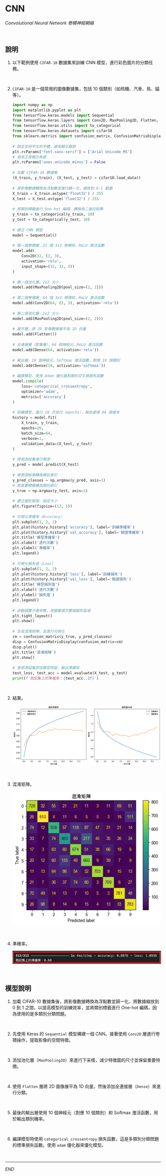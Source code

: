 # CNN

_Convolutional Neural Network 卷積神經網絡_

<br>

## 說明

1. 以下範例使用 `CIFAR-10` 數據集來訓練 CNN 模型，進行彩色圖片的分類任務。

<br>

2. `CIFAR-10` 是一個常用的圖像數據集，包括 10 個類別（如飛機、汽車、鳥、貓等）。

    ```python
    import numpy as np
    import matplotlib.pyplot as plt
    from tensorflow.keras.models import Sequential
    from tensorflow.keras.layers import Conv2D, MaxPooling2D, Flatten, Dense
    from tensorflow.keras.utils import to_categorical
    from tensorflow.keras.datasets import cifar10
    from sklearn.metrics import confusion_matrix, ConfusionMatrixDisplay

    # 設定支持中文的字體，避免顯示錯誤
    plt.rcParams['font.sans-serif'] = ['Arial Unicode MS']
    # 用來正常顯示負號
    plt.rcParams['axes.unicode_minus'] = False

    # 加載 CIFAR-10 數據集
    (X_train, y_train), (X_test, y_test) = cifar10.load_data()

    # 將影像數據轉換為浮點數並進行歸一化，縮放到 0-1 範圍
    X_train = X_train.astype('float32') / 255
    X_test = X_test.astype('float32') / 255

    # 將類別標籤進行 One-hot 編碼，轉換為二進位矩陣
    y_train = to_categorical(y_train, 10)
    y_test = to_categorical(y_test, 10)

    # 建立 CNN 模型
    model = Sequential()

    # 第一個卷積層，32 個 3x3 卷積核，ReLU 激活函數
    model.add(
        Conv2D(32, (3, 3), 
        activation='relu', 
        input_shape=(32, 32, 3))
    )

    # 第一個池化層，2x2 大小
    model.add(MaxPooling2D(pool_size=(2, 2)))

    # 第二個卷積層，64 個 3x3 卷積核，ReLU 激活函數
    model.add(Conv2D(64, (3, 3), activation='relu'))

    # 第二個池化層，2x2 大小
    model.add(MaxPooling2D(pool_size=(2, 2)))

    # 展平層，將 2D 影像數據展平為 1D 向量
    model.add(Flatten())

    # 全連接層（密集層），64 個神經元，ReLU 激活函數
    model.add(Dense(64, activation='relu'))

    # 輸出層，10 個神經元，Softmax 激活函數，對應 10 個類別
    model.add(Dense(10, activation='softmax'))

    # 編譯模型，使用 Adam 優化器和類別交叉熵損失函數
    model.compile(
        loss='categorical_crossentropy', 
        optimizer='adam', 
        metrics=['accuracy']
    )

    # 訓練模型，進行 20 次迭代（epochs），每批處理 64 個樣本
    history = model.fit(
        X_train, y_train, 
        epochs=20, 
        batch_size=64, 
        verbose=1, 
        validation_data=(X_test, y_test)
    )

    # 使用測試集進行預測
    y_pred = model.predict(X_test)

    # 將預測結果轉為類別索引
    y_pred_classes = np.argmax(y_pred, axis=1)
    # 將真實標籤轉為類別索引
    y_true = np.argmax(y_test, axis=1)

    # 建立圖形框架，設定大小
    plt.figure(figsize=(12, 5))

    # 可視化準確率（Accuracy）
    plt.subplot(1, 2, 1)
    plt.plot(history.history['accuracy'], label='訓練準確率')
    plt.plot(history.history['val_accuracy'], label='驗證準確率')
    plt.title('模型準確率')
    plt.xlabel('迭代次數')
    plt.ylabel('準確率')
    plt.legend()

    # 可視化損失值（Loss）
    plt.subplot(1, 2, 2)
    plt.plot(history.history['loss'], label='訓練損失')
    plt.plot(history.history['val_loss'], label='驗證損失')
    plt.title('模型損失值')
    plt.xlabel('迭代次數')
    plt.ylabel('損失值')
    plt.legend()

    # 自動調整子圖參數，使圖像填充整個圖形區域
    plt.tight_layout()
    plt.show()

    # 生成混淆矩陣，並進行可視化
    cm = confusion_matrix(y_true, y_pred_classes)
    disp = ConfusionMatrixDisplay(confusion_matrix=cm)
    disp.plot()
    plt.title('混淆矩陣')
    plt.show()

    # 使用測試集評估模型性能，輸出準確率
    test_loss, test_acc = model.evaluate(X_test, y_test)
    print(f'測試集上的準確率：{test_acc:.2f}')
    ```

<br>

2. 結果。

    ![](images/img_17.png)

<br>

3. 混淆矩陣。

    ![](images/img_18.png)

<br>

4. 準確率。

    ![](images/img_19.png)

<br>

## 模型說明

1. 加載 CIFAR-10 數據集後，將影像數據轉換為浮點數並歸一化，將數據縮放到 0 到 1 之間，以提高模型的訓練效率，並將類別標籤進行 One-hot 編碼，因為使用的是多類別分類問題。

<br>

2. 先使用 Keras 的 `Sequential` 模型構建一個 CNN。接著使用 `Conv2D` 層進行卷積操作，提取影像的空間特徵。

<br>

3. 添加池化層（`MaxPooling2D`）來進行下采樣，減少特徵圖的尺寸並保留重要特徵。

<br>

4. 使用 `Flatten` 層將 2D 圖像展平為 1D 向量，然後添加全連接層（`Dense`）來進行分類。

<br>

5. 最後的輸出層使用 10 個神經元（對應 10 個類別）和 Softmax 激活函數，用於輸出類別機率。

<br>

6. 編譯模型時使用 `categorical_crossentropy` 損失函數，這是多類別分類問題的標準損失函數。使用 `adam` 優化器來優化模型。

<br>

___

_END_